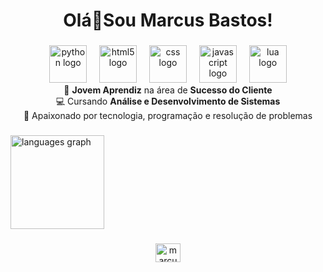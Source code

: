 <h1 align="center">Olá👋Sou Marcus Bastos!</h1>

###

<div align="center">
  <img src="https://cdn.jsdelivr.net/gh/devicons/devicon/icons/python/python-original.svg" height="60" alt="python logo"  />
  <img width="12" />
  <img src="https://cdn.jsdelivr.net/gh/devicons/devicon/icons/html5/html5-original.svg" height="60" alt="html5 logo"  />
  <img width="12" />
  <img src="https://cdn.jsdelivr.net/gh/devicons/devicon/icons/css3/css3-original.svg" height="60" alt="css logo"  />
  <img width="12" />
  <img src="https://cdn.jsdelivr.net/gh/devicons/devicon/icons/javascript/javascript-original.svg" height="60" alt="javascript logo"  />
  <img width="12" />
  <img src="https://cdn.jsdelivr.net/gh/devicons/devicon/icons/lua/lua-original.svg" height="60" alt="lua logo"  />
</div>

<div align="center">
  🎯 <strong>Jovem Aprendiz</strong> na área de <strong>Sucesso do Cliente</strong><br>  
  💻 Cursando <strong>Análise e Desenvolvimento de Sistemas</strong><br>
  🚀 Apaixonado por tecnologia, programação e resolução de problemas  
</div>


###

<img margin="auto" src="https://github-readme-stats.vercel.app/api/top-langs?username=maurodesouza&locale=en&hide_title=false&layout=compact&card_width=320&langs_count=5&theme=dracula&hide_border=false" height="150" alt="languages graph"  />

###

<div align="center">
  <a href="https://linkedin.com/in/marcus-bastos" target="blank"><img align="center" src="https://raw.githubusercontent.com/rahuldkjain/github-profile-readme-generator/master/src/images/icons/Social/linked-in-alt.svg" alt="marcus-bastos" height="30" width="40" /></a>
</div>

###
